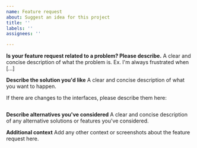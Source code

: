 ```yaml
---
name: Feature request
about: Suggest an idea for this project
title: ''
labels: ''
assignees: ''

---
```


**Is your feature request related to a problem? Please describe.**
A clear and concise description of what the problem is. Ex. I'm always frustrated when [...]

**Describe the solution you'd like**
A clear and concise description of what you want to happen.

If there are changes to the interfaces, please describe them here:
```ts

```

**Describe alternatives you've considered**
A clear and concise description of any alternative solutions or features you've considered.

**Additional context**
Add any other context or screenshots about the feature request here.
